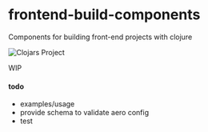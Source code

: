 # frontend-build-components

Components for building front-end projects with clojure

![Clojars Project](https://img.shields.io/clojars/v/mrmcc3/frontend-build-components.svg)

WIP

#### todo

- examples/usage
- provide schema to validate aero config
- test



